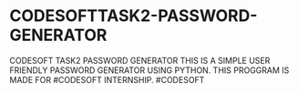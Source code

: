 # CODESOFTTASK2-PASSWORD-GENERATOR
CODESOFT TASK2  PASSWORD  GENERATOR
THIS IS A SIMPLE USER FRIENDLY PASSWORD GENERATOR  USING PYTHON.
THIS PROGGRAM IS MADE FOR #CODESOFT INTERNSHIP.
#CODESOFT
